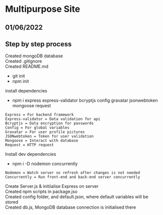 # Multipurpose Site

## 01/06/2022

## Step by step process

Created mongoDB database  
Created .gitignore  
Created README.md

- git init
- npm init

install dependencies

- npm i express express-validator bcryptjs config gravatar jsonwebtoken mongoose request

```
Express = For backend framework
Express-validator = Data validation for api
Bcryptjs = Data encryption for passwords
Config = For global variables
Gravatar = For user profile pictures
JSONwebtoken = Token for user validation
Mongoose = Interact with database
Request = HTTP request
```

Install dev dependencies

- npm i -D nodemon concurrently

```
Nodemon = Watch server so refresh after changes is not needed
Concurrently = Run front-end and back-end server concurrently
```

Create Server.js & initiialise Express on server  
Created npm scripts in package.jso  
Created config folder, and default.json, where default variables will be stored  
Created db.js, MongoDB database connection is initialised there
